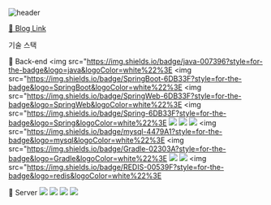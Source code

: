 ![header](https://capsule-render.vercel.app/api?type=waving&color=gradient&customColorList=18&height=300&section=header&text=HJKKIM%27s%20GitHub&fontSize=70&animation=fadeIn&fontAlignY=38&desc=Backend%20Developer&descAlignY=51&descAlign=63.3)

<a href="https://upgrade-myself.tistory.com/" rel="noreferrer" target="_blank">🔗 Blog Link</a>
</br>

기술 스택
</br>

🌄 Back-end
<img src="https://img.shields.io/badge/java-007396?style=for-the-badge&logo=java&logoColor=white%22%3E   <img src="https://img.shields.io/badge/SpringBoot-6DB33F?style=for-the-badge&logo=SpringBoot&logoColor=white%22%3E  <img src="https://img.shields.io/badge/SpringWeb-6DB33F?style=for-the-badge&logo=SpringWeb&logoColor=white%22%3E <img src="https://img.shields.io/badge/Spring-6DB33F?style=for-the-badge&logo=Spring&logoColor=white%22%3E  <img src="https://img.shields.io/badge/Spring Data JPA-6DB33F?style=for-the-badge&logo=Spring Data JPA&logoColor=white">  <img src="https://img.shields.io/badge/Spring Security-6DB33F?style=for-the-badge&logo=Spring Security&logoColor=white"> <img src="https://img.shields.io/badge/Spring MVC-6DB33F?style=for-the-badge&logo=Spring MVC&logoColor=white"> <img src="https://img.shields.io/badge/mysql-4479A1?style=for-the-badge&logo=mysql&logoColor=white%22%3E <img src="https://img.shields.io/badge/Gradle-02303A?style=for-the-badge&logo=Gradle&logoColor=white%22%3E  <img src="https://img.shields.io/badge/JWT-000000?style=for-the-badge&logo=JSON Web Tokens&logoColor=white">  <img src="https://img.shields.io/badge/H2 Base-00539F?style=for-the-badge&logo=H2 base&logoColor=white"> <img src="https://img.shields.io/badge/REDIS-00539F?style=for-the-badge&logo=redis&logoColor=white%22%3E


🔐 Server
<img src="https://img.shields.io/badge/Amazon EC2-FF9900?style=for-the-badge&logo=Amazon EC2&logoColor=white"> <img src="https://img.shields.io/badge/Amazon S3-569A31?style=for-the-badge&logo=Amazon S3&logoColor=white"> <img src="https://img.shields.io/badge/Amazon RDS-527FFF?style=for-the-badge&logo=Amazon RDS&logoColor=white"> <img src="https://img.shields.io/badge/Amazon ELASTICACHE-4479A1?style=for-the-badge&logo=elastic&logoColor=white">
